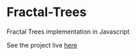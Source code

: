 # Fractal-Trees

Fractal Trees implementation in Javascript

See the project live [here](https://zagaris.github.io/Fractal-Trees/)
